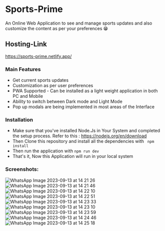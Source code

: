 # Sports-Prime
An Online Web Application to see and manage sports updates and also customize the content as per your preferences 😁
## Hosting-Link
https://sports-prime.netlify.app/
### Main Features
- Get current sports updates
- Customization as per user preferences
- PWA Supported - Can be installed as a light weight application in both PC and Mobile
- Ability to switch between Dark mode and Light Mode
- Pop up modals are being implemented in most areas of the Interface
### Installation
- Make sure that you've installed  Node.Js in Your System and completed the setup process. Refer to this : https://nodejs.org/en/download
- Then Clone this repository and install all the dependencies with 
` npm install`
- Then run the application with `npm run dev`
- That's it, Now this Application will run in your local system
### Screenshots:
![WhatsApp Image 2023-09-13 at 14 21 26](https://github.com/nithish1018/Sports-Prime/assets/63570499/7edeb279-57a6-4214-b281-69032a5af2da)
![WhatsApp Image 2023-09-13 at 14 21 46](https://github.com/nithish1018/Sports-Prime/assets/63570499/54aa1bac-75bb-44b1-96e6-67031cdccacc)
![WhatsApp Image 2023-09-13 at 14 22 10](https://github.com/nithish1018/Sports-Prime/assets/63570499/adc1c052-c781-4a07-bb91-437803af4e3f)
![WhatsApp Image 2023-09-13 at 14 22 51](https://github.com/nithish1018/Sports-Prime/assets/63570499/57db2a6f-0f19-4729-9cfe-0affdea27861)
![WhatsApp Image 2023-09-13 at 14 23 33](https://github.com/nithish1018/Sports-Prime/assets/63570499/b93308bb-1256-42c4-b098-dcf31a7e262f)
![WhatsApp Image 2023-09-13 at 14 23 10](https://github.com/nithish1018/Sports-Prime/assets/63570499/70efdc31-fc02-4afa-9140-9fc872451757)
![WhatsApp Image 2023-09-13 at 14 23 59](https://github.com/nithish1018/Sports-Prime/assets/63570499/98ac88cb-6c7a-4432-b7ac-e3c2d5c1b075)
![WhatsApp Image 2023-09-13 at 14 24 46](https://github.com/nithish1018/Sports-Prime/assets/63570499/76bf90cd-3f30-448e-a7c6-4b1fbc3460b6)
![WhatsApp Image 2023-09-13 at 14 25 18](https://github.com/nithish1018/Sports-Prime/assets/63570499/0a63976a-9ddb-4f89-890a-6188d475f4fc)







